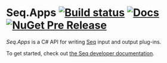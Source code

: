 # Seq.Apps [![Build status](https://ci.appveyor.com/api/projects/status/2cwq8web76rwcbnq?svg=true)](https://ci.appveyor.com/project/datalust/seq-apps-runtime) [![Docs](https://img.shields.io/badge/docs-docs.datalust.co-yellow.svg)](https://docs.datalust.co/docs/writing-seq-apps) [![NuGet Pre Release](https://img.shields.io/nuget/vpre/Seq.Apps.svg)](https://nuget.org/package/seq.apps)

_Seq.Apps_ is a C# API for writing [Seq](https://datalust.co/seq) input and output plug-ins.

To get started, check out [the Seq developer documentation](https://docs.datalust.co/docs/writing-seq-apps).
